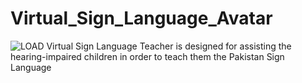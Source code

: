 # Virtual_Sign_Language_Avatar
![LOAD](https://github.com/merledu/Virtual_Sign_Language_Avatar/logo.png)
Virtual Sign Language Teacher is designed for assisting the hearing-impaired children in order to teach them the Pakistan Sign Language
